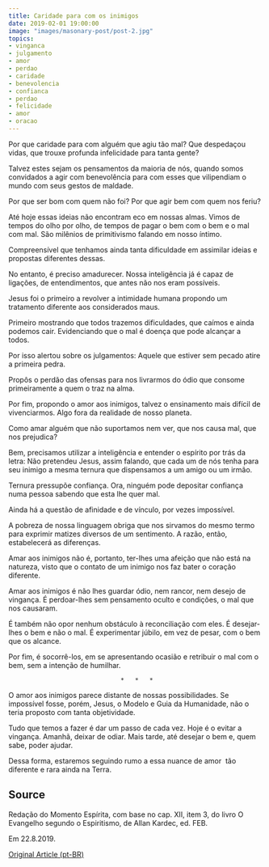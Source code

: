 ```yaml
---
title: Caridade para com os inimigos
date: 2019-02-01 19:00:00
image: "images/masonary-post/post-2.jpg"
topics: 
- vinganca
- julgamento
- amor
- perdao
- caridade
- benevolencia
- confianca
- perdao
- felicidade
- amor
- oracao
---
```


Por que caridade para com alguém que agiu tão mal? Que despedaçou vidas, que
trouxe profunda infelicidade para tanta gente?

Talvez estes sejam os pensamentos da maioria de nós, quando somos convidados a
agir com benevolência para com esses que vilipendiam o mundo com seus gestos de
maldade.

Por que ser bom com quem não foi? Por que agir bem com quem nos feriu?

Até hoje essas ideias não encontram eco em nossas almas. Vimos de tempos do
olho por olho, de tempos de pagar o bem com o bem e o mal com mal. São milênios
de primitivismo falando em nosso íntimo.

Compreensível que tenhamos ainda tanta dificuldade em assimilar ideias e
propostas diferentes dessas.

No entanto, é preciso amadurecer. Nossa inteligência já é capaz de ligações, de
entendimentos, que antes não nos eram possíveis.

Jesus foi o primeiro a revolver a intimidade humana propondo um tratamento
diferente aos considerados maus.

Primeiro mostrando que todos trazemos dificuldades, que caímos e ainda podemos
cair. Evidenciando que o mal é doença que pode alcançar a todos.

Por isso alertou sobre os julgamentos: Aquele que estiver sem pecado atire a
primeira pedra.

Propôs o perdão das ofensas para nos livrarmos do ódio que consome
primeiramente a quem o traz na alma.

Por fim, propondo o amor aos inimigos, talvez o ensinamento mais difícil de
vivenciarmos. Algo fora da realidade de nosso planeta.

Como amar alguém que não suportamos nem ver, que nos causa mal, que nos
prejudica?

Bem, precisamos utilizar a inteligência e entender o espírito por trás da
letra: Não pretendeu Jesus, assim falando, que cada um de nós tenha para seu
inimigo a mesma ternura que dispensamos a um amigo ou um irmão.

Ternura pressupõe confiança. Ora, ninguém pode depositar confiança numa pessoa
sabendo que esta lhe quer mal.

Ainda há a questão de afinidade e de vínculo, por vezes impossível.

A pobreza de nossa linguagem obriga que nos sirvamos do mesmo termo para
exprimir matizes diversos de um sentimento. A razão, então, estabelecerá as
diferenças.

Amar aos inimigos não é, portanto, ter-lhes uma afeição que não está na
natureza, visto que o contato de um inimigo nos faz bater o coração diferente.

Amar aos inimigos é não lhes guardar ódio, nem rancor, nem desejo de vingança.
É perdoar-lhes sem pensamento oculto e condições, o mal que nos causaram.

É também não opor nenhum obstáculo à reconciliação com eles. É desejar-lhes o
bem e não o mal. É experimentar júbilo, em vez de pesar, com o bem que os
alcance.

Por fim, é socorrê-los, em se apresentando ocasião e retribuir o mal com o bem,
sem a intenção de humilhar.

                                   *   *   *

O amor aos inimigos parece distante de nossas possibilidades. Se impossível
fosse, porém, Jesus, o Modelo e Guia da Humanidade, não o teria proposto com
tanta objetividade.

Tudo que temos a fazer é dar um passo de cada vez. Hoje é o evitar a vingança.
Amanhã, deixar de odiar. Mais tarde, até desejar o bem e, quem sabe, poder
ajudar.

Dessa forma, estaremos seguindo rumo a essa nuance de amor  tão diferente e
rara ainda na Terra.
 

## Source
Redação do Momento Espírita, com base no cap. XII, item 3,
do livro O Evangelho segundo o Espiritismo, de Allan Kardec,
ed. FEB.

Em 22.8.2019.


[Original Article (pt-BR)](http://momento.com.br/pt/ler_texto.php?id=5827)
